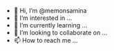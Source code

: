 - 👋 Hi, I’m @memonsamina
- 👀 I’m interested in ...
- 🌱 I’m currently learning ...
- 💞️ I’m looking to collaborate on ...
- 📫 How to reach me ...

<!---
memonsamina/memonsamina is a ✨ special ✨ repository because its `README.md` (this file) appears on your GitHub profile.
You can click the Preview link to take a look at your changes.
--->
